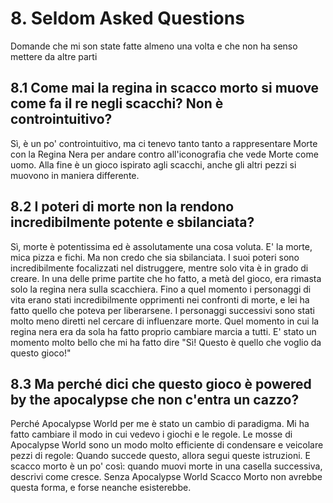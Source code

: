 # 8. Seldom Asked Questions

Domande che mi son state fatte almeno una volta e che non ha senso mettere da altre parti

## 8.1 Come mai la regina in scacco morto si muove come fa il re negli scacchi? Non è controintuitivo?

Sì, è un po' controintuitivo, ma ci tenevo tanto tanto a rappresentare Morte con la Regina Nera per andare contro all'iconografia che vede Morte come uomo. Alla fine è un gioco ispirato agli scacchi, anche gli altri pezzi si muovono in maniera differente.

## 8.2 I poteri di morte non la rendono incredibilmente potente e sbilanciata?

Sì, morte è potentissima ed è assolutamente una cosa voluta. E' la morte, mica pizza e fichi. Ma non credo che sia sbilanciata. I suoi poteri sono incredibilmente focalizzati nel distruggere, mentre solo vita è in grado di creare. In una delle prime partite che ho fatto, a metà del gioco, era rimasta solo la regina nera sulla scacchiera. Fino a quel momento i personaggi di vita erano stati incredibilmente opprimenti nei confronti di morte, e lei ha fatto quello che poteva per liberarsene. I personaggi successivi sono stati molto meno diretti nel cercare di influenzare morte. Quel momento in cui la regina nera era da sola ha fatto proprio cambiare marcia a tutti. E' stato un momento molto bello che mi ha fatto dire "Sì! Questo è quello che voglio da questo gioco!"

## 8.3 Ma perché dici che questo gioco è powered by the apocalypse che non c'entra un cazzo?

Perché Apocalypse World per me è stato un cambio di paradigma. Mi ha fatto cambiare il modo in cui vedevo i giochi e le regole. Le mosse di Apocalypse World sono un modo molto efficiente di condensare e veicolare pezzi di regole: Quando succede questo, allora segui queste istruzioni. E scacco morto è un po' così: quando muovi morte in una casella successiva, descrivi come cresce. Senza Apocalypse World Scacco Morto non avrebbe questa forma, e forse neanche esisterebbe.
